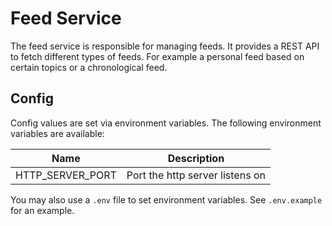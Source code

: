 # Feed Service

The feed service is responsible for managing feeds. It provides a REST API to fetch different types of feeds. For example a personal feed based on certain topics or a chronological feed.

## Config

Config values are set via environment variables. The following environment variables are available:

| Name | Description |
| ---- | ----------- |
| HTTP_SERVER_PORT | Port the http server listens on |

You may also use a `.env` file to set environment variables. See `.env.example` for an example.
